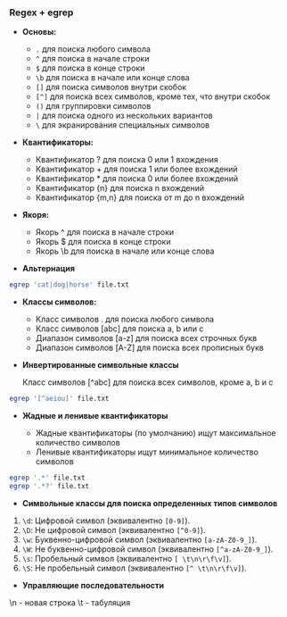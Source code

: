 ### Regex + egrep

-   **Основы:**

    -   `.` для поиска любого символа
    -   `^` для поиска в начале строки
    -   `$` для поиска в конце строки
    -   `\b` для поиска в начале или конце слова
    -   `[]` для поиска символов внутри скобок
    -   `[^]` для поиска всех символов, кроме тех, что внутри скобок
    -   `()` для группировки символов
    -   `|` для поиска одного из нескольких вариантов
    -   `\` для экранирования специальных символов

-   **Квантификаторы:**

    -   Квантификатор ? для поиска 0 или 1 вхождения
    -   Квантификатор + для поиска 1 или более вхождений
    -   Квантификатор \* для поиска 0 или более вхождений
    -   Квантификатор {n} для поиска n вхождений
    -   Квантификатор {m,n} для поиска от m до n вхождений

-   **Якоря:**

    -   Якорь ^ для поиска в начале строки
    -   Якорь $ для поиска в конце строки
    -   Якорь \b для поиска в начале или конце слова

-   **Альтернация**

```bash
egrep 'cat|dog|horse' file.txt
```

-   **Классы символов:**

    -   Класс символов . для поиска любого символа
    -   Класс символов [abc] для поиска a, b или c
    -   Диапазон символов [a-z] для поиска всех строчных букв
    -   Диапазон символов [A-Z] для поиска всех прописных букв

-   **Инвертированные символьные классы**

    Класс символов [^abc] для поиска всех символов, кроме a, b и c

```bash
egrep '[^aeiou]' file.txt
```

-   **Жадные и ленивые квантификаторы**

    -   Жадные квантификаторы (по умолчанию) ищут максимальное количество символов
    -   Ленивые квантификаторы ищут минимальное количество символов

```bash
egrep '.*' file.txt
egrep '.*?' file.txt
```

-   **Символьные классы для поиска определенных типов символов**

1. `\d`: Цифровой символ (эквивалентно `[0-9]`).
2. `\D`: Не цифровой символ (эквивалентно `[^0-9]`).
3. `\w`: Буквенно-цифровой символ (эквивалентно `[a-zA-Z0-9_]`).
4. `\W`: Не буквенно-цифровой символ (эквивалентно `[^a-zA-Z0-9_]`).
5. `\s`: Пробельный символ (эквивалентно `[ \t\n\r\f\v]`).
6. `\S`: Не пробельный символ (эквивалентно `[^ \t\n\r\f\v]`).

-   **Управляющие последовательности**

\n - новая строка
\t - табуляция
